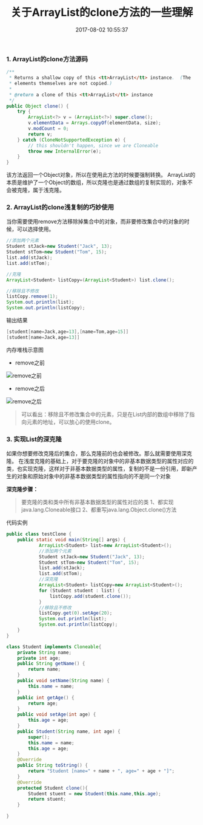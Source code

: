 ﻿---
title: 关于ArrayList的clone方法的一些理解
date: 2017-08-02 10:55:37
categories:
 - Android
tags: 
 - ArrayList
 - clone
---

### 1. ArrayList的clone方法源码

```java
/**
 * Returns a shallow copy of this <tt>ArrayList</tt> instance.  (The
 * elements themselves are not copied.)
 *
 * @return a clone of this <tt>ArrayList</tt> instance
 */
public Object clone() {
    try {
        ArrayList<?> v = (ArrayList<?>) super.clone();
        v.elementData = Arrays.copyOf(elementData, size);
        v.modCount = 0;
        return v;
    } catch (CloneNotSupportedException e) {
        // this shouldn't happen, since we are Cloneable
        throw new InternalError(e);
    }
}
```
该方法返回一个Object对象，所以在使用此方法的时候要强制转换。
ArrayList的本质是维护了一个Object的数组，所以克隆也是通过数组的复制实现的，对象不会被克隆，属于浅克隆。

<!-- more -->

### 2. ArrayList的clone浅复制的巧妙使用
当你需要使用remove方法移除掉集合中的对象，而非要修改集合中的对象的时候，可以选择使用。

```java
//添加两个元素
Student stJack=new Student("Jack", 13);
Student stTom=new Student("Tom", 15);
list.add(stJack);
list.add(stTom);

//克隆
ArrayList<Student> listCopy=(ArrayList<Student>) list.clone();

//移除且不修改
listCopy.remove(1);
System.out.println(list);
System.out.println(listCopy);
```
输出结果
```java
[student[name=Jack,age=13],[name=Tom,age=15]]
[student[name=Jack,age=13]]
```
内存堆栈示意图

- remove之前

![remove之前][1]

- remove之后

![remove之后][2]

> 可以看出：移除且不修改集合中的元素，只是在List内部的数组中移除了指向元素的地址，可以放心的使用clone。

### 3. 实现List的深克隆

如果你想要修改克隆后的集合，那么克隆前的也会被修改。那么就需要使用深克隆。
在浅度克隆的基础上，对于要克隆的对象中的非基本数据类型的属性对应的类，也实现克隆，这样对于非基本数据类型的属性，复制的不是一份引用，即新产生的对象和原始对象中的非基本数据类型的属性指向的不是同一个对象

**深克隆步骤：**
> 要克隆的类和类中所有非基本数据类型的属性对应的类
1、都实现java.lang.Cloneable接口
2、都重写java.lang.Object.clone()方法

代码实例

```java
public class testClone {
    public static void main(String[] args) {
            ArrayList<Student> list=new ArrayList<Student>();
            //添加两个元素
            Student stJack=new Student("Jack", 13);
            Student stTom=new Student("Tom", 15);
            list.add(stJack);
            list.add(stTom);
            //深克隆
            ArrayList<Student> listCopy=new ArrayList<Student>();
            for (Student student : list) {
                listCopy.add(student.clone());
            }
            //移除且不修改
            listCopy.get(0).setAge(20);
            System.out.println(list);
            System.out.println(listCopy);
    }
}

class Student implements Cloneable{
    private String name;
    private int age;
    public String getName() {
        return name;
    }
    public void setName(String name) {
        this.name = name;
    }
    public int getAge() {
        return age;
    }
    public void setAge(int age) {
        this.age = age;
    }
    public Student(String name, int age) {
        super();
        this.name = name;
        this.age = age;
    }
    @Override
    public String toString() {
        return "Student [name=" + name + ", age=" + age + "]";
    }
    @Override
    protected Student clone(){
        Student stuent = new Student(this.name,this.age); 
        return stuent; 
    }
       
}
```


  [1]: http://ol9j5v5dg.bkt.clouddn.com/before_remove.png
  [2]: http://ol9j5v5dg.bkt.clouddn.com/after_remove.png